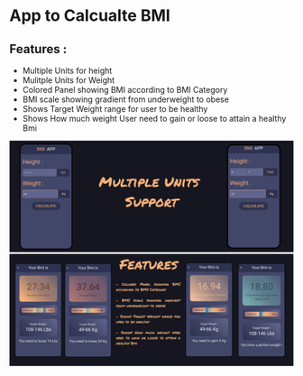 # App to Calcualte BMI

## Features :
- Multiple Units for height
- Mulitple Units for Weight
- Colored Panel showing BMI according to BMI Category
- BMI scale showing gradient from underweight to obese
- Shows Target Weight range for user to be healthy
- Shows How much weight User need to gain or loose to attain a healthy Bmi

![](img1.png)
![](img2.png)